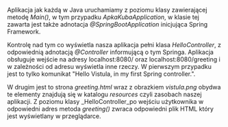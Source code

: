 Aplikacja jak każdą w Java uruchamiamy z poziomu klasy zawierającej metodę _Main()_, w tym przypadku _ApkaKubaApplication_, w klasie tej zawarta jest także adnotacja 
_@SpringBootApplication_ inicjująca Spring Framework.

Kontrolę nad tym co wyświetla nasza aplikacja pełni klasa _HelloController_, z odpowiednią adnotacją _@Controller_ informującą o tym Springa. Aplikacja obsługuje wejście na adresy
localhost:8080/ oraz localhost:8080/greeting i w zależności od adresu wyświetla inne rzeczy. W pierwszym przypadku jest to tylko komunikat 
"Hello Vistula, in my first Spring controller.".

W drugim jest to strona _greeting.html_ wraz z obrazkiem _vistula.png_ obydwa te elementy znajdują się w katalogu _resources_ czyli zasobach naszej aplikacji.
Z poziomu klasy _HelloController_po wejściu użytkownika w odpowiedni adres metoda _greeting()_ zwraca odpowiedni plik HTML który jest wyświetlany w przeglądarce.